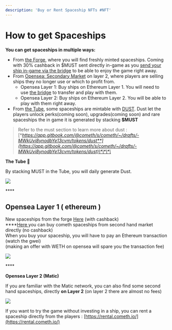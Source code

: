 ```yaml
---
description: 'Buy or Rent Spaceship NFTs #NFT'
---
```


# How to get Spaceships

**You can get spaceships in multiple ways:** 

* From [the Forge](https://opensea.io/accounts/cometh_nft_forge), where you will find freshly minted spaceships. Coming with 30% cashback in $MUST sent directly in-game as you [send your ship in-game via the bridge](https://bridge.cometh.io/) to be able to enjoy the game right away.
* From [Opensea: Secondary Market](https://opensea.io/collection/cometh-spaceships/) on layer 2, where players are selling ships they no longer use or which to profit from.
  * Opensea Layer 1: Buy ships on Ethereum Layer 1. You will need to use [the bridge](https://bridge.cometh.io/) to transfer and play with them.
  * Opensea Layer 2:  Buy ships on Ethereum Layer 2.  You will be able to play with them right away.
* From [the Tube](https://www.cometh.io/farming/must), some spaceships are mintable with [DUST](../comethswap-1/tokens/dust.md).  Dust let the players unlock perks\(coming soon\), upgrades\(coming soon\) and rare spaceships the in game it is generated by stacking **$MUST**

> Refer to the must section to learn more about dust : [**https://app.gitbook.com/@cometh/s/cometh/~/drafts/-MWkUvi8ynodbYe13cvm/tokens/dust**](https://app.gitbook.com/@cometh/s/cometh/~/drafts/-MWkUvi8ynodbYe13cvm/tokens/dust)\*\*\*\*



**The Tube 🧪**

By stacking MUST in the Tube, you will daily generate Dust.

![](../.gitbook/assets/9ab1c02a746d0966048c9224974c4d88%20%282%29.png)

\*\*\*\*

## **Opensea Layer 1 \( ethereum \)**

New spaceships from the forge [Here](https://opensea.io/accounts/cometh_nft_forge) \(with cashback\)  
****[Here ](https://opensea.io/collection/cometh-spaceships/)you can buy cometh spaceships from second hand market directly \(no cashback\)  
When you buy your spaceship, you will have to pay an Ethereum transaction \(watch the gwei\)  
\(making an offer with WETH on opensea will spare you the transaction fee\)

![](../.gitbook/assets/f2e27876b362a2218ce8ffd87309472c%20%281%29.png)

\*\*\*\*

**Opensea Layer 2 \(Matic\)**

If you are familiar with the Matic network, you can also find some second hand spaceships, directly **on Layer 2**  \(on layer 2 there are almost no fees\)

![](../.gitbook/assets/f2e27876b362a2218ce8ffd87309472c.png)



If you want to try the game without investing in a ship, you can rent a spaceship directly from the players : [https://rental.cometh.io/](https://rental.cometh.io/)




